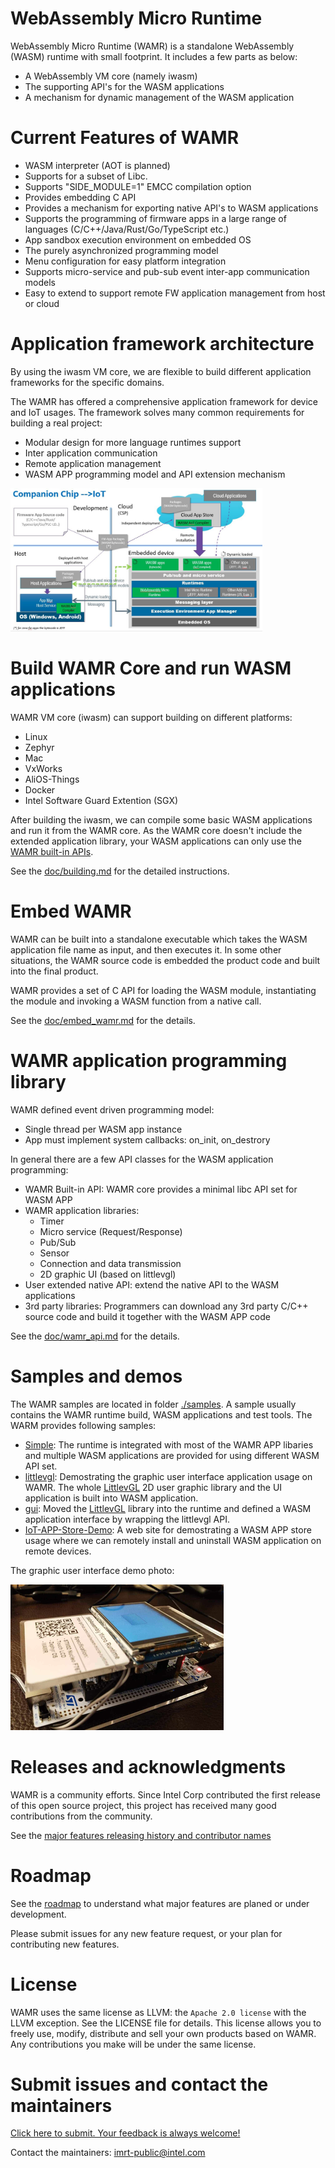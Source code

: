 WebAssembly Micro Runtime
=========================
WebAssembly Micro Runtime (WAMR) is a standalone WebAssembly (WASM) runtime with small footprint. It includes a few parts as below:
- A WebAssembly VM core (namely iwasm)
- The supporting API's for the WASM applications
- A mechanism for dynamic management of the WASM application


Current Features of WAMR
=========================
- WASM interpreter (AOT is planned)
- Supports for a subset of Libc.
- Supports "SIDE_MODULE=1" EMCC compilation option
- Provides embedding C API
- Provides a mechanism for exporting native API's to WASM applications
- Supports the programming of firmware apps in a large range of languages (C/C++/Java/Rust/Go/TypeScript etc.)
- App sandbox execution environment on embedded OS
- The purely asynchronized programming model
- Menu configuration for easy platform integration
- Supports micro-service and pub-sub event inter-app communication models
- Easy to extend to support remote FW application management from host or cloud

Application framework architecture
===================================

By using the iwasm VM core, we are flexible to build different application frameworks for the specific domains. 

The WAMR has offered a comprehensive application framework for device and IoT usages. The framework solves many common requirements for building a real project:
- Modular design for more language runtimes support
- Inter application communication
- Remote application management
- WASM APP programming model and API extension mechanism 

<img src="./doc/pics/wamr-arch.JPG" width="80%">



Build WAMR Core and run WASM applications
================================================

WAMR VM core (iwasm) can support building on different platforms:
- Linux
- Zephyr
- Mac
- VxWorks
- AliOS-Things
- Docker
- Intel Software Guard Extention (SGX)

After building the iwasm, we can compile some basic WASM applications and run it from the WAMR core. As the WAMR core doesn't include the extended application library, your WASM applications can only use the [WAMR built-in APIs](./doc/wamr_api.md).     

See the [doc/building.md](./doc/building.md) for the detailed instructions.


Embed WAMR 
===========

WAMR can be built into a standalone executable which takes the WASM application file name as input, and then executes it. In some other situations, the WAMR source code is embedded the product code and built into the final product. 

WAMR provides a set of C API for loading the WASM module, instantiating the module and invoking a WASM  function from a native call. 

See the [doc/embed_wamr.md](./doc/embed_wamr.md) for the details.

WAMR application programming library
===================================

WAMR defined event driven programming model:
- Single thread per WASM app instance
- App must implement system callbacks: on_init, on_destrory


In general there are a few API classes for the WASM application programming:
- WAMR Built-in API: WAMR core provides a minimal libc API set for WASM APP
- WAMR application libraries: 
  - Timer
  - Micro service (Request/Response)
  - Pub/Sub
  - Sensor
  - Connection and data transmission
  - 2D graphic UI (based on littlevgl)
- User extended native API: extend the native API to the WASM applications
- 3rd party libraries: Programmers can download any 3rd party C/C++ source code and build it together with the WASM APP code

See the [doc/wamr_api.md](./doc/wamr_api.md) for the details.


Samples and demos
=================

The WAMR samples are located in folder [./samples](./samples). A sample usually contains the WAMR runtime build, WASM applications and test tools. The WARM provides following samples:
- [Simple](./samples/simple/README.md): The runtime is integrated with most of the WAMR APP libaries and multiple WASM applications are provided for using different WASM API set.
- [littlevgl](./samples/littlevgl/README.md): Demostrating the graphic user interface application usage on WAMR. The whole [LittlevGL](https://github.com/littlevgl/) 2D user graphic library and the UI application is built into WASM application.  
- [gui](./samples/gui/README.md): Moved the [LittlevGL](https://github.com/littlevgl/) library into the runtime and defined a WASM application interface by wrapping the littlevgl API.
- [IoT-APP-Store-Demo](./test-tools/IoT-APP-Store-Demo/README.md): A web site for demostrating a WASM APP store usage where we can remotely install and uninstall WASM application on remote devices.


The graphic user interface demo photo:

![WAMR samples diagram](./doc/pics/vgl_demo.png "WAMR samples diagram")




Releases and acknowledgments
============================

WAMR is a community efforts. Since Intel Corp contributed the first release of this open source project, this project has received many good contributions from the community. 

See the [major features releasing history and contributor names](./doc/release_ack.md)   


Roadmap
=======

See the [roadmap](./doc/roadmap.md) to understand what major features are planed or under development.

Please submit issues for any new feature request, or your plan for contributing new features.


License
=======
WAMR uses the same license as LLVM: the `Apache 2.0 license` with the LLVM
exception. See the LICENSE file for details. This license allows you to freely
use, modify, distribute and sell your own products based on WAMR.
Any contributions you make will be under the same license.


Submit issues and contact the maintainers
=========================================
[Click here to submit. Your feedback is always welcome!](https://github.com/intel/wasm-micro-runtime/issues/new)


Contact the maintainers: imrt-public@intel.com
